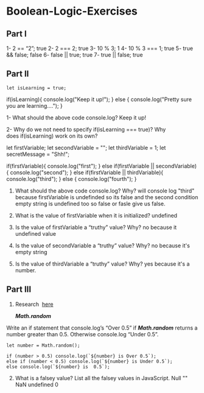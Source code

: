 # Boolean-Logic-Exercises

## **Part I**
<!-- Write down what the following statements will return. Try to figure this out before putting the commands in the chrome console. -->
1- 2 == “2”; true
2- 2 === 2; true 
3- 10 % 3; 1
4- 10 % 3 === 1; true
5- true && false; false
6- false || true; true
7- true || false; true


## **Part II**
<!-- Answer the following questions about this code block: -->
    let isLearning = true;
if(isLearning){
  console.log("Keep it up!");
} else {
  console.log("Pretty sure you are learning....");
}

1- What should the above code console.log?
    Keep it up!

2- Why do we not need to specify if(isLearning === true)? Why does if(isLearning) work on its own?


<!-- ************************************************ -->
let firstVariable;
let secondVariable = "";
let thirdVariable = 1;
let secretMessage = "Shh!";

if(firstVariable){
  console.log("first");
} else if(firstVariable || secondVariable){
  console.log("second");
} else if(firstVariable || thirdVariable){
  console.log("third");
} else {
  console.log("fourth");
}

1. What should the above code console.log? Why?
    will console log "third" because firstVariable is undefinded so its false and the second condition empty string is undefined too so false or fasle give us false.

2. What is the value of firstVariable when it is initialized? 
    undefined

3. Is the value of firstVariable a “truthy” value? Why?
    no because it undefined value

4. Is the value of secondVariable a “truthy” value? Why?
    no because it's empty string

5. Is the value of thirdVariable a “truthy” value? Why?
    yes because it's a number.




## **Part III**

1. Research  [here]([https://developer.mozilla.org/en-US/docs/Web/JavaScript/Reference/Global_Objects/Math/random](https://developer.mozilla.org/en-US/docs/Web/JavaScript/Reference/Global_Objects/Math/random))
    
    ***Math.random***
    
Write an if statement that console.log’s “Over 0.5” if ***Math.random*** returns a number greater than 0.5.
    Otherwise console.log “Under 0.5”.

    let number = Math.random();

    if (number > 0.5) console.log(`${number} is Over 0.5`);
    else if (number < 0.5) console.log(`${number} is Under 0.5`);
    else console.log(`${number} is  0.5`);

2. What is a falsey value? List all the falsey values in JavaScript.
    Null 
    ""
    NaN
    undefined
    0